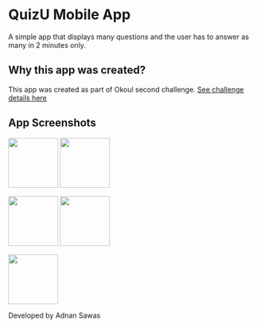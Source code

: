# QuizU Mobile App

A simple app that displays many questions and the user has to answer as many in 2 minutes only. 

## Why this app was created?
This app was created as part of Okoul second challenge. [See challenge details here](https://www.okoul.com/challenges/QuizU)

## App Screenshots

<img src="https://user-images.githubusercontent.com/14883914/192640407-ce6db1d6-69cc-4224-a0d4-a6ae45eaa6a9.png" width="100"> <img src="https://user-images.githubusercontent.com/14883914/192640578-e9448010-e4b4-4be6-bd08-e5a08c8715d2.png" width="100">

<img src="https://user-images.githubusercontent.com/14883914/192640706-506c76fe-c6e0-4285-9ce6-f36f23675fc2.png" width="100"> <img src="https://user-images.githubusercontent.com/14883914/192640814-1ed3eab8-27fc-4793-a98e-1038311a52b1.png" width="100">

<img src="https://user-images.githubusercontent.com/14883914/192640873-1b6eec86-4472-4962-8d03-35872b926d4c.png" width="100">

Developed by Adnan Sawas
